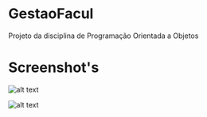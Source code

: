 # GestaoFacul
Projeto da disciplina de Programação Orientada a Objetos
# Screenshot's

![alt text](https://uploaddeimagens.com.br/images/001/430/778/full/Screenshot_1.png?1527027513)

![alt text](https://uploaddeimagens.com.br/images/001/430/781/full/Screenshot_2.png?1527027608)
